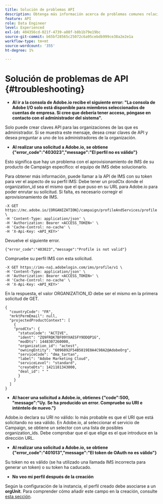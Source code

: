 ```yaml
---
title: Solución de problemas API
description: Obtenga más información acerca de problemas comunes relacionados con las API de Campaign Standard
feature: API
role: Data Engineer
level: Experienced
exl-id: 404356cd-021f-4739-a88f-b8b1b79e19bc
source-git-commit: b65bf28565c25072c6a95cebdb999ce38a2e2e1a
workflow-type: tm+mt
source-wordcount: '355'
ht-degree: 1%

---
```


# Solución de problemas de API {#troubleshooting}

* **Al ir a la consola de Adobe.io recibe el siguiente error: &quot;La consola de Adobe I/O solo está disponible para miembros seleccionados de cuentas de empresa. Si cree que debería tener acceso, póngase en contacto con el administrador del sistema&quot;.**

Solo puede crear claves API para las organizaciones de las que es administrador. Si se muestra este mensaje, desea crear claves de API y desea preguntar a uno de los administradores de la organización.

* **Al realizar una solicitud a Adobe.io, se obtiene {&quot;error_code&quot;:&quot;403023&quot;,&quot;message&quot;:&quot;El perfil no es válido&quot;}**

Esto significa que hay un problema con el aprovisionamiento de IMS de su producto de Campaign específico: el equipo de IMS debe solucionarlo.

Para obtener más información, puede llamar a la API de IMS con su token para ver el aspecto de su perfil IMS: Debe tener un prodCtx donde el organization_id sea el mismo que el que puso en su URL para Adobe.io para poder enrutar su solicitud.
Si falta, es necesario corregir el aprovisionamiento de IMS.

```
-X GET https://mc.adobe.io/{ORGANIZATION}/campaign/profileAndServices/profile \
-H 'Content-Type: application/json' \
-H 'Authorization: Bearer <ACCESS_TOKEN>' \
-H 'Cache-Control: no-cache' \
-H 'X-Api-Key: <API_KEY>'
```

Devuelve el siguiente error.

```
{"error_code":"403023","message":"Profile is not valid"}
```

Compruebe su perfil IMS con esta solicitud.

```
-X GET https://ims-na1.adobelogin.com/ims/profile/v1 \
-H 'Content-Type: application/json' \
-H 'Authorization: Bearer <ACCESS_TOKEN>' \
-H 'Cache-Control: no-cache' \
-H 'X-Api-Key: <API_KEY>'
```

En la respuesta, el valor ORGANIZATION_ID debe ser el mismo en la primera solicitud de GET.

```
{
  "countryCode": "FR",
  "mrktPermEmail": null,
  "projectedProductContext": [
    {
    "prodCtx": {
      "statusCode": "ACTIVE",
      "ident": "ZQ9FRQK7BF09YXAESFY9DDQP1G",
      "modDts": 1448307260000,
      "organization_id": "actest",
      "owningEntity": "6096892F54B5819E0A4C98A2@AdobeOrg",
      "serviceCode": "dma_tartan",
      "label": "Adobe Marketing Cloud",
      "serviceLevel": "standard",
      "createDts": 1421181343000,
      "deal_id": " "
      }
    }
  ]
}
```

* **Al hacer una solicitud a Adobe.io, obtienes {&quot;code&quot;:500, &quot;message&quot;:&quot;Uy. Se ha producido un error. Compruebe su URI e inténtelo de nuevo.&quot;}**

Adobe.io declara su URI no válido: lo más probable es que el URI que está solicitando no sea válido. En Adobe.io, al seleccionar el servicio de Campaign, se obtiene un selector con una lista de posibles organization_ids. Debe comprobar que el que elige es el que introduce en la dirección URL.

* **Al realizar una solicitud a Adobe.io, se obtiene {&quot;error_code&quot;:&quot;401013&quot;,&quot;message&quot;:&quot;El token de OAuth no es válido&quot;}**

Su token no es válido (se ha utilizado una llamada IMS incorrecta para generar un token) o su token ha caducado.

* **No veo mi perfil después de la creación**

Según la configuración de la instancia, el perfil creado debe asociarse a un **orgUnit**. Para comprender cómo añadir este campo en la creación, consulte [esta sección](../../api/using/creating-profiles-api.md).

<!-- * (error duplicate key : quand tu crées un profile qui existe déjà , il faut faire un patch pour updater le profile plutôt qu’un POST)

With Curl
List all profiles

Create a profile

Update the mobilePhone attribute of a profile

API Calls on Service

GET the list of services

-->

<!--

How to find and use a filter?
Error codes:

* PAtch sur Age = message d'erreur :
500
Cannot update the 'age' property that is read-only
'age' property is not valid for the 'profile' resource.
-->

<!--
How to filter a list of subscribed profiles with available profile filters ? by date (by les filtres dispo sur la ressource) ?

Pattern classique :

recupérer la liste des subscriptions filtrées d'un profile
1) get sur profile
2) recup PKey
3) get sur PKey
4) get sur href des subscriptions

Comment savoir quel filtre appliquer ?

1) get sur metadata de profile
2) retourne description de la collection subscription
3) get sur la valeur du champ resTarget
4) get sur le href dans filters
5) retourne les filtres applicables sur l'url des data.

-->
